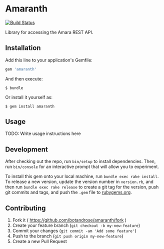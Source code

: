 # Amaranth
[![Build Status](https://travis-ci.org/botandrose/amaranth.svg)](https://travis-ci.org/botandrose/amaranth)

Library for accessing the Amara REST API.

## Installation

Add this line to your application's Gemfile:

```ruby
gem 'amaranth'
```

And then execute:

    $ bundle

Or install it yourself as:

    $ gem install amaranth

## Usage

TODO: Write usage instructions here

## Development

After checking out the repo, run `bin/setup` to install dependencies. Then, run `bin/console` for an interactive prompt that will allow you to experiment.

To install this gem onto your local machine, run `bundle exec rake install`. To release a new version, update the version number in `version.rb`, and then run `bundle exec rake release` to create a git tag for the version, push git commits and tags, and push the `.gem` file to [rubygems.org](https://rubygems.org).

## Contributing

1. Fork it ( https://github.com/botandrose/amaranth/fork )
2. Create your feature branch (`git checkout -b my-new-feature`)
3. Commit your changes (`git commit -am 'Add some feature'`)
4. Push to the branch (`git push origin my-new-feature`)
5. Create a new Pull Request
